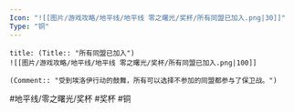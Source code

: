 ```yaml
---
Icon: "![[图片/游戏攻略/地平线/地平线 零之曙光/奖杯/所有同盟已加入.png|30]]"
Type: "铜"
---
```

```ad-common-bronze-trophy
title: (Title:: "所有同盟已加入")
![[图片/游戏攻略/地平线/地平线 零之曙光/奖杯/所有同盟已加入.png|100]]

(Comment:: "受到埃洛伊行动的鼓舞，所有可以选择不参加的同盟都参与了保卫战。")
```

#地平线/零之曙光/奖杯 #奖杯 #铜
